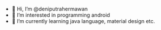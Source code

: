 - 👋 Hi, I’m @deniputrahermawan
- 👀 I’m interested in programming android
- 🌱 I’m currently learning java language, material design etc.

<!---
deniputrahermawan/deniputrahermawan is a ✨ special ✨ repository because its `README.md` (this file) appears on your GitHub profile.
You can click the Preview link to take a look at your changes.
--->
